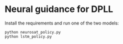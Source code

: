 # Neural guidance for DPLL

Install the requirements and run one of the two models:

```
python neurosat_policy.py
python lstm_policy.py
```


